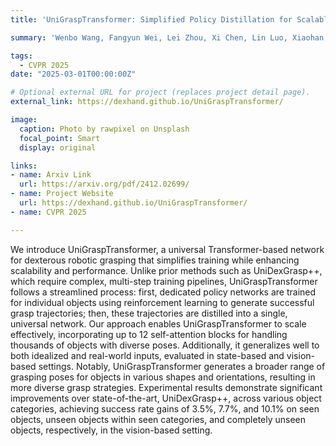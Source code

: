 ```yaml
---
title: 'UniGraspTransformer: Simplified Policy Distillation for Scalable Dexterous Robotic Grasping'

summary: 'Wenbo Wang, Fangyun Wei, Lei Zhou, Xi Chen, Lin Luo, Xiaohan Yi, Yizhong Zhang, Yaobo Liang, Chang Xu, Yan Lu, Jiaolong Yang, Baining Guo.'

tags:
  - CVPR 2025
date: "2025-03-01T00:00:00Z"

# Optional external URL for project (replaces project detail page).
external_link: https://dexhand.github.io/UniGraspTransformer/

image:
  caption: Photo by rawpixel on Unsplash
  focal_point: Smart
  display: original

links:
- name: Arxiv Link
  url: https://arxiv.org/pdf/2412.02699/
- name: Project Website
  url: https://dexhand.github.io/UniGraspTransformer/
- name: CVPR 2025

---
```


We introduce UniGraspTransformer, a universal Transformer-based network for dexterous robotic grasping that simplifies training while enhancing scalability and performance. Unlike prior methods such as UniDexGrasp++, which require complex, multi-step training pipelines, UniGraspTransformer follows a streamlined process: first, dedicated policy networks are trained for individual objects using reinforcement learning to generate successful grasp trajectories; then, these trajectories are distilled into a single, universal network. Our approach enables UniGraspTransformer to scale effectively, incorporating up to 12 self-attention blocks for handling thousands of objects with diverse poses. Additionally, it generalizes well to both idealized and real-world inputs, evaluated in state-based and vision-based settings. Notably, UniGraspTransformer generates a broader range of grasping poses for objects in various shapes and orientations, resulting in more diverse grasp strategies. Experimental results demonstrate significant improvements over state-of-the-art, UniDexGrasp++, across various object categories, achieving success rate gains of 3.5%, 7.7%, and 10.1% on seen objects, unseen objects within seen categories, and completely unseen objects, respectively, in the vision-based setting.